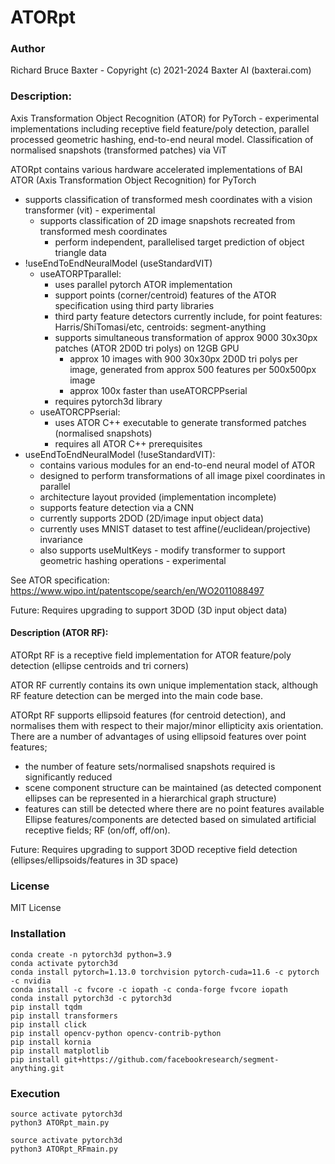 # ATORpt

### Author

Richard Bruce Baxter - Copyright (c) 2021-2024 Baxter AI (baxterai.com)

### Description:

Axis Transformation Object Recognition (ATOR) for PyTorch - experimental implementations including 
receptive field feature/poly detection, parallel processed geometric hashing, end-to-end neural model. 
Classification of normalised snapshots (transformed patches) via ViT 

ATORpt contains various hardware accelerated implementations of BAI ATOR (Axis Transformation Object Recognition) for PyTorch

- supports classification of transformed mesh coordinates with a vision transformer (vit) - experimental
	- supports classification of 2D image snapshots recreated from transformed mesh coordinates
		- perform independent, parallelised target prediction of object triangle data
- !useEndToEndNeuralModel (useStandardVIT)
	- useATORPTparallel:
		- uses parallel pytorch ATOR implementation
		- support points (corner/centroid) features of the ATOR specification using third party libraries
		- third party feature detectors currently include, for point features: Harris/ShiTomasi/etc, centroids: segment-anything
		- supports simultaneous transformation of approx 9000 30x30px patches (ATOR 2D0D tri polys) on 12GB GPU
			- approx 10 images with 900 30x30px 2D0D tri polys per image, generated from approx 500 features per 500x500px image
			- approx 100x faster than useATORCPPserial
		- requires pytorch3d library
	- useATORCPPserial:
		- uses ATOR C++ executable to generate transformed patches (normalised snapshots)
		- requires all ATOR C++ prerequisites 
- useEndToEndNeuralModel (!useStandardVIT):
	- contains various modules for an end-to-end neural model of ATOR
	- designed to perform transformations of all image pixel coordinates in parallel
	- architecture layout provided (implementation incomplete)
	- supports feature detection via a CNN
	- currently supports 2DOD (2D/image input object data)
	- currently uses MNIST dataset to test affine(/euclidean/projective) invariance
	- also supports useMultKeys - modify transformer to support geometric hashing operations - experimental

See ATOR specification: https://www.wipo.int/patentscope/search/en/WO2011088497

Future:
Requires upgrading to support 3DOD (3D input object data)

#### Description (ATOR RF):

ATORpt RF is a receptive field implementation for ATOR feature/poly detection (ellipse centroids and tri corners)

ATOR RF currently contains its own unique implementation stack, although RF feature detection can be merged into the main code base.

ATORpt RF supports ellipsoid features (for centroid detection), and normalises them with respect to their major/minor ellipticity axis orientation. 
There are a number of advantages of using ellipsoid features over point features;
* the number of feature sets/normalised snapshots required is significantly reduced
* scene component structure can be maintained (as detected component ellipses can be represented in a hierarchical graph structure)
* features can still be detected where there are no point features available
Ellipse features/components are detected based on simulated artificial receptive fields; RF (on/off, off/on).

Future:
Requires upgrading to support 3DOD receptive field detection (ellipses/ellipsoids/features in 3D space)

### License

MIT License

### Installation
```
conda create -n pytorch3d python=3.9
conda activate pytorch3d
conda install pytorch=1.13.0 torchvision pytorch-cuda=11.6 -c pytorch -c nvidia
conda install -c fvcore -c iopath -c conda-forge fvcore iopath
conda install pytorch3d -c pytorch3d
pip install tqdm
pip install transformers
pip install click
pip install opencv-python opencv-contrib-python
pip install kornia
pip install matplotlib
pip install git+https://github.com/facebookresearch/segment-anything.git
```

### Execution
```
source activate pytorch3d
python3 ATORpt_main.py

source activate pytorch3d
python3 ATORpt_RFmain.py
```
